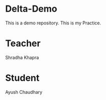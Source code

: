 # Delta-Demo
This is a demo repository.
This is my Practice.


# Teacher 
Shradha Khapra

# Student 
Ayush Chaudhary